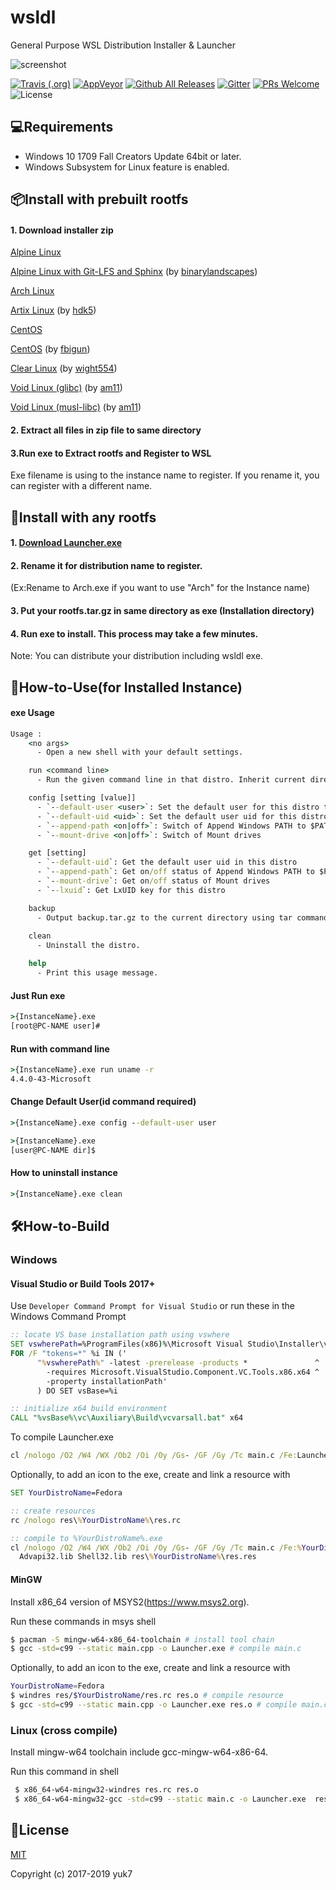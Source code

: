 # wsldl
General Purpose WSL Distribution Installer & Launcher


![screenshot](https://raw.githubusercontent.com/wiki/yuk7/wsldl/img/Arch_Alpine_Cent.png)

[![Travis (.org)](https://img.shields.io/travis/yuk7/wsldl.svg?logo=Travis&style=flat-square)](https://travis-ci.org/yuk7/wsldl)
[![AppVeyor](https://img.shields.io/appveyor/ci/yuk7/wsldl.svg?logo=AppVeyor&style=flat-square)](https://ci.appveyor.com/project/yuk7/wsldl)
[![Github All Releases](https://img.shields.io/github/downloads/yuk7/wsldl/total.svg?style=flat-square)](https://github.com/yuk7/wsldl/releases/latest)
[![Gitter](https://img.shields.io/badge/chat-on%20gitter-brightgreen.svg?style=flat-square)](https://gitter.im/yuk7/wsldl)
[![PRs Welcome](https://img.shields.io/badge/PRs-welcome-brightgreen.svg?style=flat-square)](http://makeapullrequest.com)
![License](https://img.shields.io/github/license/yuk7/wsldl.svg?style=flat-square)



## 💻Requirements
* Windows 10 1709 Fall Creators Update 64bit or later.
* Windows Subsystem for Linux feature is enabled.

## 📦Install with prebuilt rootfs
#### 1. Download installer zip
[Alpine Linux](https://github.com/yuk7/AlpineWSL)

[Alpine Linux with Git-LFS and Sphinx](https://github.com/binarylandscapes/AlpineWSL) (by [binarylandscapes](https://github.com/binarylandscapes))

[Arch Linux](https://github.com/yuk7/ArchWSL)

[Artix Linux](https://github.com/hdk5/ArtixWSL) (by [hdk5](https://github.com/hdk5))

[CentOS](https://github.com/yuk7/CentWSL)

[CentOS](https://github.com/fbigun/WSL-Distro-Rootfs) (by [fbigun](https://github.com/fbigun))

[Clear Linux](https://github.com/wight554/ClearWSL/) (by [wight554](https://github.com/wight554))

[Void Linux (glibc)](https://github.com/am11/VoidWSL) (by [am11](https://github.com/am11))

[Void Linux (musl-libc)](https://github.com/am11/VoidMuslWSL) (by [am11](https://github.com/am11))

#### 2. Extract all files in zip file to same directory

#### 3.Run exe to Extract rootfs and Register to WSL
Exe filename is using to the instance name to register.
If you rename it, you can register with a different name.


## 🔧Install with any rootfs
#### 1. [Download Launcher.exe](https://github.com/yuk7/wsldl/releases/latest)
#### 2. Rename it for distribution name to register.
(Ex:Rename to Arch.exe if you want to use "Arch" for the Instance name)
#### 3. Put your rootfs.tar.gz in same directory as exe (Installation directory)
#### 4. Run exe to install. This process may take a few minutes.

Note: You can distribute your distribution including wsldl exe.

## 📝How-to-Use(for Installed Instance)
#### exe Usage
```cmd
Usage :
    <no args>
      - Open a new shell with your default settings.

    run <command line>
      - Run the given command line in that distro. Inherit current directory.

    config [setting [value]]
      - `--default-user <user>`: Set the default user for this distro to <user>
      - `--default-uid <uid>`: Set the default user uid for this distro to <uid>
      - `--append-path <on|off>`: Switch of Append Windows PATH to $PATH
      - `--mount-drive <on|off>`: Switch of Mount drives

    get [setting]
      - `--default-uid`: Get the default user uid in this distro
      - `--append-path`: Get on/off status of Append Windows PATH to $PATH
      - `--mount-drive`: Get on/off status of Mount drives
      - `--lxuid`: Get LxUID key for this distro

    backup
      - Output backup.tar.gz to the current directory using tar command.
      
    clean
      - Uninstall the distro.

    help
      - Print this usage message.
```


#### Just Run exe
```cmd
>{InstanceName}.exe
[root@PC-NAME user]#
```

#### Run with command line
```cmd
>{InstanceName}.exe run uname -r
4.4.0-43-Microsoft

```

#### Change Default User(id command required)
```cmd
>{InstanceName}.exe config --default-user user

>{InstanceName}.exe
[user@PC-NAME dir]$
```

#### How to uninstall instance
```cmd
>{InstanceName}.exe clean

```

## 🛠How-to-Build
### Windows

#### Visual Studio or Build Tools 2017+

Use `Developer Command Prompt for Visual Studio` or run these in the Windows Command Prompt
```cmd
:: locate VS base installation path using vswhere
SET vswherePath=%ProgramFiles(x86)%\Microsoft Visual Studio\Installer\vswhere.exe
FOR /F "tokens=*" %i IN ('
      "%vswherePath%" -latest -prerelease -products *               ^
        -requires Microsoft.VisualStudio.Component.VC.Tools.x86.x64 ^
        -property installationPath'
      ) DO SET vsBase=%i

:: initialize x64 build environment
CALL "%vsBase%\vc\Auxiliary\Build\vcvarsall.bat" x64
```

To compile Launcher.exe
```cmd
cl /nologo /O2 /W4 /WX /Ob2 /Oi /Oy /Gs- /GF /Gy /Tc main.c /Fe:Launcher.exe Advapi32.lib Shell32.lib
```

Optionally, to add an icon to the exe, create and link a resource with
```cmd
SET YourDistroName=Fedora

:: create resources
rc /nologo res\%YourDistroName%\res.rc

:: compile to %YourDistroName%.exe
cl /nologo /O2 /W4 /WX /Ob2 /Oi /Oy /Gs- /GF /Gy /Tc main.c /Fe:%YourDistroName%.exe ^
  Advapi32.lib Shell32.lib res\%YourDistroName%\res.res
```

#### MinGW
Install x86_64 version of MSYS2(https://www.msys2.org).

Run these commands in msys shell
```bash
$ pacman -S mingw-w64-x86_64-toolchain # install tool chain
$ gcc -std=c99 --static main.cpp -o Launcher.exe # compile main.c
```

Optionally, to add an icon to the exe, create and link a resource with
```bash
YourDistroName=Fedora
$ windres res/$YourDistroName/res.rc res.o # compile resource
$ gcc -std=c99 --static main.cpp -o Launcher.exe res.o # compile main.cpp
```

### Linux (cross compile)
Install mingw-w64 toolchain include gcc-mingw-w64-x86-64.

Run this command in shell
```bash
 $ x86_64-w64-mingw32-windres res.rc res.o
 $ x86_64-w64-mingw32-gcc -std=c99 --static main.c -o Launcher.exe  res.o # compile main.c
```
## 📄License
[MIT](https://github.com/yuk7/wsldl/blob/master/LICENSES.md)

Copyright (c) 2017-2019 yuk7
